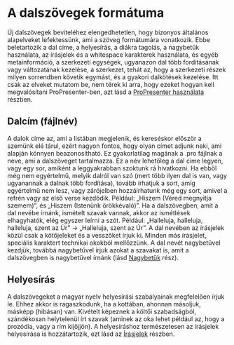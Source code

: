 # A dalszövegek formátuma

Új dalszövegek beviteléhez elengedhetetlen, hogy bizonyos általános alapelveket lefektessünk, ami a szöveg formátumára vonatkozik. Ebbe beletartozik a dal címe, a helyesírás, a diákra tagolás, a nagybetűk használata, az írásjelek és a whitespace karakterek használata, és egyéb metainformáció, a szerkezeti egységek, ugyanazon dal több fordításának vagy változatának kezelése, a szerkezet, tehát az, hogy a szerkezeti részek milyen sorrendben követik egymást, és a gyakori dalkötések kezelése. Itt csak az elveket mutatom be, nem térek ki arra, hogy ezeket hogyan kell megvalósítani ProPresenter-ben, azt lásd a [ProPresenter használata](#TODO) részben.

## Dalcím (fájlnév)

A dalok címe az, ami a listában megjelenik, és kereséskor először a szemünk elé tárul, ezért nagyon fontos, hogy olyan címet adjunk neki, ami alapján könnyen beazonosítható. Ez gyakorlatilag magának a .pro fájlnak a neve, ami a dalszöveget tartalmazza. Ez a név lehetőleg a dal címe legyen, vagy egy sor, amiként a leggyakrabban szoktunk rá hivatkozni. Ha ebből még nem egyértelmű, melyik dalról van szó (mert több ilyen dal is van, vagy ugyanannak a dalnak több fordítása), tovább írhatjuk a sort, amíg egyértelmű nem lesz, vagy zárójelben hozzáírhatunk még egy sort, amivel a refrén vagy az első verse kezdődik. Például: „Hiszem (Véred megnyitja szemem)”, és „Hiszem (Istenünk örökkévaló)”.
Ha a dalszövegben, amit a dal nevébe írnánk, ismételt szavak vannak, akkor az ismétlések elhagyhatók, elég egyszer leírni a szót. Például: „Halleluja, halleluja, halleluja, szent az Úr” → „Halleluja, szent az Úr”.
A dal nevében az írásjelek közül csak a kötőjeleket és a vesszőket írjuk ki. Minden más írásjelet, speciális karaktert technikai okokból mellőzzünk. A dal nevét nagybetűvel kezdjük, továbbá nagybetűvel írjuk azokat a szavakat is, amit a dalszövegben is nagybetűvel írnánk (lásd [Nagybetűk](#TODO) rész).

## Helyesírás

A dalszövegeket a magyar nyelv helyesírási szabályainak megfelelően írjuk le. Ehhez akkor is ragaszkodunk, ha a kottában, ahonnan másoljuk, másképp (hibásan) van. Kivételt képeznek a költői szabadságból, szándékosan helytelenül írt szavak (aminek az oka lehet például az, hogy a prozódia, vagy a rím kijöjjön). A helyesíráshoz természetesen az írásjelek helyesírása is hozzátartozik, ezt lásd az [Írásjelek](#TODO) részben.
